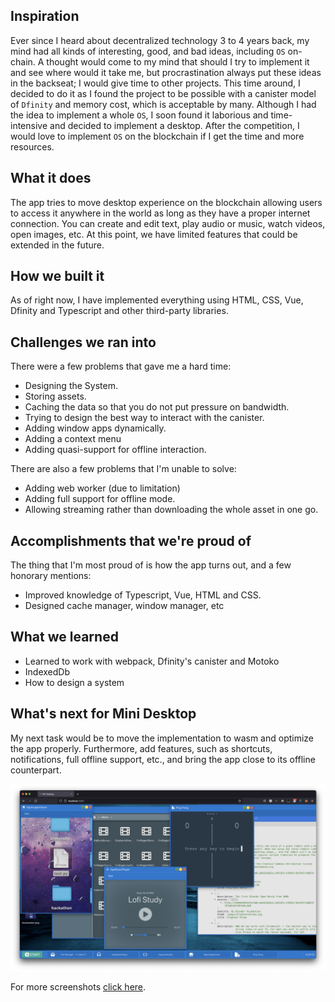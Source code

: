 ## Inspiration

Ever since I heard about decentralized technology 3 to 4 years back, my mind had all kinds of interesting, good, and bad ideas, including `OS` on-chain. A thought would come to my mind that should I try to implement it and see where would it take me, but procrastination always put these ideas in the backseat; I would give time to other projects. This time around, I decided to do it as I found the project to be possible with a canister model of `Dfinity` and memory cost, which is acceptable by many. Although I had the idea to implement a whole `OS`, I soon found it laborious and time-intensive and decided to implement a desktop. After the competition, I would love to implement `OS` on the blockchain if I get the time and more resources.

## What it does

The app tries to move desktop experience on the blockchain allowing users to access it anywhere in the world as long as they have a proper internet connection. You can create and edit text, play audio or music, watch videos, open images, etc. At this point, we have limited features that could be extended in the future.

## How we built it

As of right now, I have implemented everything using HTML, CSS, Vue, Dfinity and Typescript and other third-party libraries.

## Challenges we ran into

There were a few problems that gave me a hard time:

- Designing the System.
- Storing assets.
- Caching the data so that you do not put pressure on bandwidth.
- Trying to design the best way to interact with the canister.
- Adding window apps dynamically.
- Adding a context menu
- Adding quasi-support for offline interaction.

There are also a few problems that I'm unable to solve:

- Adding web worker (due to limitation)
- Adding full support for offline mode.
- Allowing streaming rather than downloading the whole asset in one go.

## Accomplishments that we're proud of

The thing that I'm most proud of is how the app turns out, and a few honorary mentions:

- Improved knowledge of Typescript, Vue, HTML and CSS.
- Designed cache manager, window manager, etc

## What we learned

- Learned to work with webpack, Dfinity's canister and Motoko
- IndexedDb
- How to design a system

## What's next for Mini Desktop

My next task would be to move the implementation to wasm and optimize the app properly. Furthermore, add features, such as shortcuts, notifications, full offline support, etc., and bring the app close to its offline counterpart.

![DesktopApp](assets/Main.png)

For more screenshots [click here](assets).
